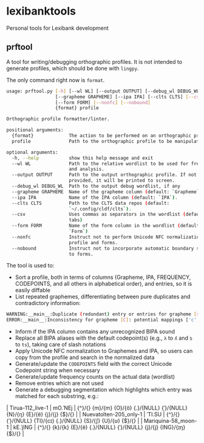# lexibanktools

Personal tools for Lexibank development

## prftool

A tool for writing/debugging orthographic profiles. It is not intended to
generate profiles, which should be done with `lingpy`.

The only command right now is `format`.

```bash
usage: prftool.py [-h] [--wl WL] [--output OUTPUT] [--debug_wl DEBUG_WL]
                  [--grapheme GRAPHEME] [--ipa IPA] [--clts CLTS] [--csv]
                  [--form FORM] [--nonfc] [--nobound]
                  {format} profile

Orthographic profile formatter/linter.

positional arguments:
  {format}             The action to be performed on an orthographic profile.
  profile              Path to the orthographic profile to be manipulated.

optional arguments:
  -h, --help           show this help message and exit
  --wl WL              Path to the relative wordlist to be used for frequency
                       and analysis.
  --output OUTPUT      Path to the output orthographic profile. If not
                       provided, it will be printed to screen.
  --debug_wl DEBUG_WL  Path to the output debug wordlist, if any
  --grapheme GRAPHEME  Name of the grapheme column (default: `Grapheme`).
  --ipa IPA            Name of the IPA column (default: `IPA`).
  --clts CLTS          Path to the CLTS data repos (default:
                       `~/.config/cldf/clts`).
  --csv                Uses commas as separators in the wordlist (default:
                       tabs)
  --form FORM          Name of the form column in the wordlist (default:
                       `Form`)
  --nonfc              Instruct not to perform Unicode NFC normalization in
                       profile and forms.
  --nobound            Instruct not to incorporate automatic boundary symbols
                       to forms.
```

The tool is used to:

- Sort a profile, both in terms of columns (Grapheme, IPA, FREQUENCY,
  CODEPOINTS, and all others in alphabetical order), and entries,
  so it is easily diffable
- List repeated graphemes, differentiating between pure duplicates and
  contradictory information:

```bash
WARNING:__main__:Duplicate (redundant) entry or entries for grapheme [ṣ].
ERROR:__main__:Inconsistency for grapheme [C]: potential mappings ['c', 'ts'].
```

- Inform if the IPA column contains any unrecognized BIPA sound
- Replace all BIPA aliases with the default codepoint(s) (e.g., `λ` to `ʎ`
  and `ʦ` to `ts`), taking care of slash notations
- Apply Unicode NFC normalization to Graphemes and IPA, so users can copy
  from the profile and search in the normalized data
- Generate/update the `CODEPOINTS` field with the correct Unicode Codepoint
  string when necessary
- Generate/update frequency counts on the actual data (wordlist)
- Remove entries which are not used
- Generate a debugging segmentation which highlights which entry was
  matched for each substring, e.g.:

| Tirua-112_live-1 | mO.ˈNEj | {^}/{} {m}/{m} {O}/{ö} {.}/{NULL} {ˈ}/{NULL} {N}/{ŋ} {E}/{ë} {j}/{j} {$}/{} |
| Nuevatolten-205_only-1 | ˈTI.SU | {^}/{} {ˈ}/{NULL} {TI}/{cɪ} {.}/{NULL} {S}/{ʃ} {U}/{ʊ} {$}/{} |
| Mariquina-58_moon-1 | kE.ˈjING | {^}/{} {k}/{k} {E}/{ë} {.}/{NULL} {ˈ}/{NULL} {j}/{j} {ING}/{ɪŋ} {$}/{} |
